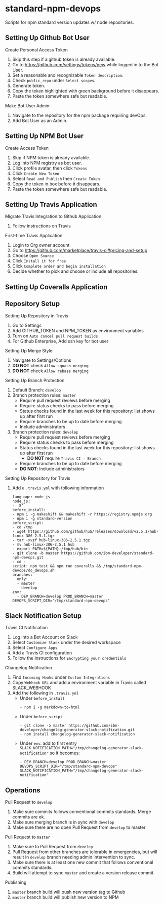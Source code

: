 # standard-npm-devops
Scripts for npm standard version updates w/ node repositories.

## Setting Up Github Bot User
Create Personal Access Token
1. Skip this step if a github token is already available.
1. Go to https://github.com/settings/tokens/new while logged in to the Bot User.
1. Set a reasonable and recognizable `Token description`.
1. Check `public_repo` under `Select scopes`.
1. Generate token.
1. Copy the token highlighted with green background before it disappears.
1. Paste the token somewhere safe but readable.

Make Bot User Admin
1. Navigate to the repository for the npm package requiring devOps.
1. Add Bot User as an Admin.

## Setting Up NPM Bot User
Create Access Token
1. Skip if NPM token is already available.
1. Log into NPM registry as bot user.
1. Click profile avatar, then click `Tokens`
1. Click `Create New Token`
1. Select `Read and Publish` then `Create Token`
1. Copy the token in box before it disappears.
1. Paste the token somewhere safe but readable.

## Setting Up Travis Application
Migrate Travis Integration to Github Application
1. Follow instructions on Travis

First-time Travis Application
1. Login to Org owner account
1. Go to https://github.com/marketplace/travis-ci#pricing-and-setup
1. Choose `Open Source`
1. Click `Install it for free`
1. Click `Complete order and begin installation`
1. Decide whether to pick and choose or include all repositories.

## Setting Up Coveralls Application


## Repository Setup
Setting Up Repository in Travis
1. Go to Settings
1. Add GITHUB_TOKEN and NPM_TOKEN as environment variables
1. Turn on `Auto cancel pull request builds`
1. For Github Enterprise, Add ssh key for bot user

Setting Up Merge Style
1. Navigate to Settings/Options
1. **DO NOT** check `Allow squash merging`
1. **DO NOT** check `Allow rebase merging`

Setting Up Branch Protection
1. Default Branch: `develop`
1. Branch protection rules: `master`
    - Require pull request reviews before merging
    - Require status checks to pass before merging
    - Status checks found in the last week for this repository: list shows up after first run
    - Require branches to be up to date before merging
    - Include administrators
1. Branch protection rules: `develop`
    - Require pull request reviews before merging
    - Require status checks to pass before merging
    - Status checks found in the last week for this repository: list shows up after first run
        - **DO NOT** require `Travis CI - Branch`
    - Require branches to be up to date before merging
    - **DO NOT**: Include administrators


Setting Up Repository for Travis
1. Add a `.travis.yml` with following information
    ```
    language: node_js
    node_js:
    - '8'
    before_install:
    - npm i -g makeshift && makeshift -r https://registry.npmjs.org
    - npm i -g standard-version
    before_script:
    - cd /tmp
    - wget https://github.com/github/hub/releases/download/v2.5.1/hub-linux-386-2.5.1.tgz
    - tar -xvzf hub-linux-386-2.5.1.tgz
    - mv hub-linux-386-2.5.1 hub
    - export PATH=${PATH}:/tmp/hub/bin
    - git clone -b master https://github.com/ibm-developer/standard-npm-devops.git
    - cd -
    script: npm test && npm run coveralls && /tmp/standard-npm-devops/do_devops.sh
    branches:
      only:
      - master
      - develop
    env:
      - DEV_BRANCH=develop PROD_BRANCH=master DEVOPS_SCRIPT_DIR="/tmp/standard-npm-devops"
    ```

## Slack Notification Setup
Travis CI Notification
1. Log into a Bot Account on Slack
1. Select `Customize Slack` under the desired workspace
1. Select `Configure Apps`
1. Add a Travis CI configuration
1. Follow the instructions for `Encrypting your credentials`

Changelog Notification
1. Find `Incoming Hooks` under `Custom Integrations`
1. Copy `Webhook URL` and add a environment variable in Travis called SLACK_WEBHOOK
1. Add the following in `.travis.yml`
    - Under `before_install`
        ```
        - npm i -g markdown-to-html
        ```
    - Under `before_script`
        ```
        - git clone -b master https://github.com/ibm-developer/changelog-generator-slack-notification.git
        - npm install changelog-generator-slack-notification
        ```
    - Under `env`: add to first entry
        `SLACK_NOTIFICATION_PATH="/tmp/changelog-generator-slack-notification"` so it becomes:
        ```
        - DEV_BRANCH=develop PROD_BRANCH=master DEVOPS_SCRIPT_DIR="/tmp/standard-npm-devops" SLACK_NOTIFICATION_PATH="/tmp/changelog-generator-slack-notification"
        ```

## Operations
Pull Request to `develop`
1. Make sure commits follows conventional commits standards. Merge commits are ok.
1. Make sure merging branch is in sync with `develop`
1. Make sure there are no open Pull Request from `develop` to master

Pull Request to `master`
1. Make sure to Pull Request from `develop`
1. Pull Request from other branches are tolerable in emergencies, but will result in `develop` branch needing admin intervention to sync.
1. Make sure there is at least one new commit that follows conventional commits standards.
1. Build will attempt to sync `master` and create a version release commit.

Publishing
1. `master` branch build will push new version tag to Github
1. `master` branch build will publish new version to NPM
